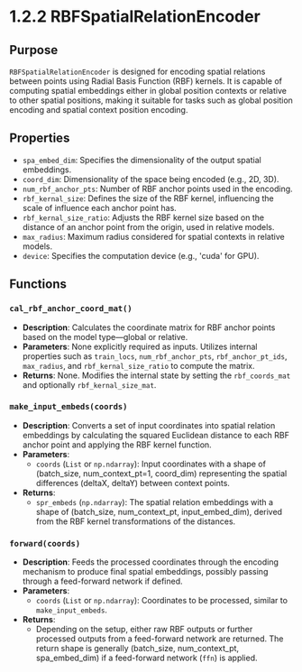 # 1.2.2 RBFSpatialRelationEncoder
## Purpose
`RBFSpatialRelationEncoder` is designed for encoding spatial relations between points using Radial Basis Function (RBF) kernels. It is capable of computing spatial embeddings either in global position contexts or relative to other spatial positions, making it suitable for tasks such as global position encoding and spatial context position encoding.

## Properties
- `spa_embed_dim`: Specifies the dimensionality of the output spatial embeddings.
- `coord_dim`: Dimensionality of the space being encoded (e.g., 2D, 3D).
- `num_rbf_anchor_pts`: Number of RBF anchor points used in the encoding.
- `rbf_kernal_size`: Defines the size of the RBF kernel, influencing the scale of influence each anchor point has.
- `rbf_kernal_size_ratio`: Adjusts the RBF kernel size based on the distance of an anchor point from the origin, used in relative models.
- `max_radius`: Maximum radius considered for spatial contexts in relative models.
- `device`: Specifies the computation device (e.g., 'cuda' for GPU).

## Functions

### `cal_rbf_anchor_coord_mat()`
- **Description**: Calculates the coordinate matrix for RBF anchor points based on the model type—global or relative.
- **Parameters**: None explicitly required as inputs. Utilizes internal properties such as `train_locs`, `num_rbf_anchor_pts`, `rbf_anchor_pt_ids`, `max_radius`, and `rbf_kernal_size_ratio` to compute the matrix.
- **Returns**: None. Modifies the internal state by setting the `rbf_coords_mat` and optionally `rbf_kernal_size_mat`.

### `make_input_embeds(coords)`
- **Description**: Converts a set of input coordinates into spatial relation embeddings by calculating the squared Euclidean distance to each RBF anchor point and applying the RBF kernel function.
- **Parameters**:
  - `coords` (`List` or `np.ndarray`): Input coordinates with a shape of (batch_size, num_context_pt=1, coord_dim) representing the spatial differences (deltaX, deltaY) between context points.
- **Returns**:
  - `spr_embeds` (`np.ndarray`): The spatial relation embeddings with a shape of (batch_size, num_context_pt, input_embed_dim), derived from the RBF kernel transformations of the distances.

### `forward(coords)`
- **Description**: Feeds the processed coordinates through the encoding mechanism to produce final spatial embeddings, possibly passing through a feed-forward network if defined.
- **Parameters**:
  - `coords` (`List` or `np.ndarray`): Coordinates to be processed, similar to `make_input_embeds`.
- **Returns**:
  - Depending on the setup, either raw RBF outputs or further processed outputs from a feed-forward network are returned. The return shape is generally (batch_size, num_context_pt, spa_embed_dim) if a feed-forward network (`ffn`) is applied.
